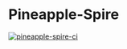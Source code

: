# Pineapple-Spire

[![pineapple-spire-ci](https://github.com/pineapple-spire/pineapple-spire/actions/workflows/ci.yml/badge.svg)](https://github.com/pineapple-spire/pineapple-spire/actions/workflows/ci.yml)